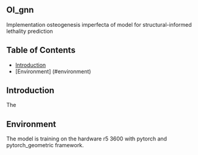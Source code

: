 ## OI_gnn
Implementation osteogenesis imperfecta of model for structural-informed lethality prediction

## Table of Contents

- [Introduction](#introduction)
- [Environment] (#environment)

## Introduction

The

## Environment

The model is training on the hardware r5 3600 with pytorch and pytorch_geometric framework.



